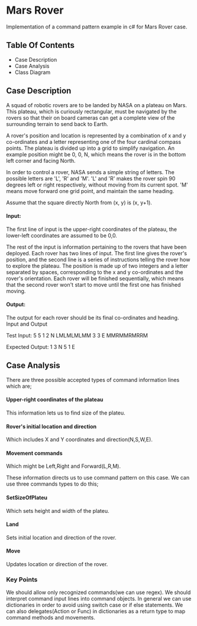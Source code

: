 # Mars Rover
Implementation of a command pattern example in c# for Mars Rover case.

## Table Of Contents 
- Case Description
- Case Analysis
- Class Diagram

## Case Description
A squad of robotic rovers are to be landed by NASA on a plateau on Mars. This plateau, which is
curiously rectangular, must be navigated by the rovers so that their on board cameras can get a
complete view of the surrounding terrain to send back to Earth.

A rover's position and location is represented by a combination of x and y co-ordinates and a letter
representing one of the four cardinal compass points. The plateau is divided up into a grid to
simplify navigation. An example position might be 0, 0, N, which means the rover is in the bottom
left corner and facing North.

In order to control a rover, NASA sends a simple string of letters. The possible letters are 'L', 'R' and
'M'. 'L' and 'R' makes the rover spin 90 degrees left or right respectively, without moving from its
current spot. 'M' means move forward one grid point, and maintain the same heading.

Assume that the square directly North from (x, y) is (x, y+1).

#### Input:
The first line of input is the upper-right coordinates of the plateau, the lower-left coordinates are
assumed to be 0,0.

The rest of the input is information pertaining to the rovers that have been deployed. Each rover
has two lines of input. The first line gives the rover's position, and the second line is a series of
instructions telling the rover how to explore the plateau.
The position is made up of two integers and a letter separated by spaces, corresponding to the x
and y co-ordinates and the rover's orientation.
Each rover will be finished sequentially, which means that the second rover won't start to move
until the first one has finished moving.

#### Output:
The output for each rover should be its final co-ordinates and heading.
Input and Output

Test Input:
5 5
1 2 N
LMLMLMLMM
3 3 E
MMRMMRMRRM

Expected Output:
1 3 N
5 1 E

## Case Analysis
There are three possible accepted types of command information lines which are;
#### Upper-right coordinates of the plateau
This information lets us to find size of the plateu.
#### Rover's initial location and direction
Which includes X and Y coordinates and direction(N,S,W,E).
#### Movement commands 
Which might be Left,Right and Forward(L,R,M). 

These information directs us to use command pattern on this case. We can use three commands types to do this;

#### SetSizeOfPlateu
Which sets height and width of the plateu.
#### Land
Sets initial location and direction of the rover.
#### Move
Updates location or direction of the rover.

### Key Points
We should allow only recognized commands(we can use regex). We should interpret command input lines into command objects. In general we can use dictionaries in order to avoid using switch case or if else statements. We can also delegates(Action or Func) in dictionaries as a return type to map command methods and movements.  








